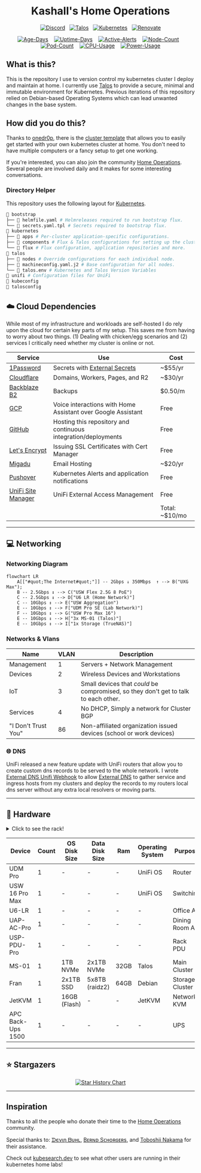 <div align="center">

# Kashall's Home Operations

[![Discord](https://img.shields.io/discord/673534664354430999?style=for-the-badge&label&logo=discord&logoColor=white&color=blue)](https://discord.gg/home-operations)&nbsp;&nbsp;
[![Talos](https://img.shields.io/endpoint?url=https%3A%2F%2Fkromgo.ok8.sh%2Fquery%3Fformat%3Dendpoint%26metric%3Dtalos_version&style=for-the-badge&logo=talos&logoColor=white&color=blue&label=%20)](https://www.talos.dev/)&nbsp;&nbsp;
[![Kubernetes](https://img.shields.io/endpoint?url=https%3A%2F%2Fkromgo.ok8.sh%2Fquery%3Fformat%3Dendpoint%26metric%3Dkubernetes_version&style=for-the-badge&logo=kubernetes&logoColor=white&color=blue&label=%20)](https://www.talos.dev/)&nbsp;&nbsp;
[![Renovate](https://img.shields.io/github/actions/workflow/status/kashalls/home-cluster/renovate.yaml?branch=main&label=&logo=renovatebot&style=for-the-badge&color=blue)](https://github.com/kashalls/home-cluster/actions/workflows/renovate.yaml)

[![Age-Days](https://img.shields.io/endpoint?url=https%3A%2F%2Fkromgo.ok8.sh%2Fquery%3Fmetric%3Dcluster_age_days&style=flat-squaree&label=Age)](https://github.com/kashalls/kromgo/)&nbsp;&nbsp;&nbsp;
[![Uptime-Days](https://img.shields.io/endpoint?url=https%3A%2F%2Fkromgo.ok8.sh%2Fquery%3Fmetric%3Dcluster_uptime_days&style=flat-square&label=Uptime)](https://github.com/kashalls/kromgo/)&nbsp;&nbsp;&nbsp;
[![Active-Alerts](https://img.shields.io/endpoint?url=https%3A%2F%2Fkromgo.ok8.sh%2Fquery%3Fmetric%3Dprometheus_active_alerts&style=flat-square&label=Firing%20Alerts)](https://github.com/kashalls/kromgo/)&nbsp;&nbsp;&nbsp;
[![Node-Count](https://img.shields.io/endpoint?url=https%3A%2F%2Fkromgo.ok8.sh%2Fquery%3Fmetric%3Dcluster_node_count&style=flat-square&label=Nodes)](https://github.com/kashalls/kromgo/)&nbsp;&nbsp;&nbsp;
[![Pod-Count](https://img.shields.io/endpoint?url=https%3A%2F%2Fkromgo.ok8.sh%2Fquery%3Fmetric%3Dcluster_pods_running&style=flat-square&label=Pods&color=green)](https://github.com/kashalls/kromgo/)&nbsp;&nbsp;&nbsp;
[![CPU-Usage](https://img.shields.io/endpoint?url=https%3A%2F%2Fkromgo.ok8.sh%2Fquery%3Fmetric%3Dcluster_cpu_usage&style=flat-square&label=CPU)](https://github.com/kashalls/kromgo/)&nbsp;&nbsp;&nbsp;
[![Power-Usage](https://img.shields.io/endpoint?url=https%3A%2F%2Fkromgo.ok8.sh%2Fquery%3Fmetric%3Dcluster_power_usage&style=flat-square&label=Power)](https://github.com/kashalls/kromgo/)

</div>

## What is this?

This is the repository I use to version control my kubernetes cluster I deploy and maintain at home. I currently use [Talos](https://www.talos.dev/) to provide a secure, minimal and immutable environment for Kubernetes. Previous iterations of this repository relied on Debian-based Operating Systems which can lead unwanted changes in the base system.

## How did you do this?

Thanks to [onedr0p](https://github.com/onedr0p), there is the [cluster template](https://github.com/onedr0p/flux-cluster-template) that allows you to easily get started with your own kubernetes cluster at home. You don't need to have multiple computers or a fancy setup to get one working.

If you're interested, you can also join the community [Home Operations](https://discord.gg/home-operations). Several people are involved daily and it makes for some interesting conversations.

### Directory Helper

This repository uses the following layout for [Kubernetes](./kubernetes/).

```sh
📁 bootstrap
├── 📝 helmfile.yaml # Helmreleases required to run bootstrap flux.
└── 📝 secrets.yaml.tpl # Secrets required to bootstrap flux.
📁 kubernetes
├── 📁 apps # Per-cluster application-specific configurations.
├── 📁 components # Flux & Talos configurations for setting up the cluster.
└── 📁 flux # Flux configuration, application repositories and more.
📁 talos
├── 📁 nodes # Override configurations for each individual node.
├── 📝 machineconfig.yaml.j2 # Base configuration for all nodes.
└── 📝 talos.env # Kubernetes and Talos Version Variables
📁 unifi # Configuration files for UniFi
📝 kubeconfig
📝 talosconfig
```

## ☁️ Cloud Dependencies

While most of my infrastructure and workloads are self-hosted I do rely upon the cloud for certain key parts of my setup. This saves me from having to worry about two things. (1) Dealing with chicken/egg scenarios and (2) services I critically need whether my cluster is online or not.

| Service                                                 | Use                                                            | Cost           |
|---------------------------------------------------------|----------------------------------------------------------------|----------------|
| [1Password](https://1password.com/)                     | Secrets with [External Secrets](https://external-secrets.io/)  | ~$55/yr        |
| [Cloudflare](https://www.cloudflare.com/)               | Domains, Workers, Pages, and R2                                | ~$30/yr        |
| [Backblaze B2](https://www.backblaze.com/cloud-storage) | Backups                                                        | $0.50/m        |
| [GCP](https://cloud.google.com/)                        | Voice interactions with Home Assistant over Google Assistant   | Free           |
| [GitHub](https://github.com/)                           | Hosting this repository and continuous integration/deployments | Free           |
| [Let's Encrypt](https://letsencrypt.org/)               | Issuing SSL Certificates with Cert Manager                     | Free           |
| [Migadu](https://migadu.com/)                           | Email Hosting                                                  | ~$20/yr        |
| [Pushover](https://pushover.net/)                       | Kubernetes Alerts and application notifications                | Free           |
| [UniFi Site Manager](https://unifi.ui.com)              | UniFi External Access Management                               | Free           |
|                                                         |                                                                | Total: ~$10/mo |

---

## 💻 Networking

### Networking Diagram

```mermaid
flowchart LR
    A[["#quot;The Internet#quot;"]] -- 2Gbps ↓ 350Mbps  ↑ --> B("UXG Max");
    B -- 2.5Gbps ↕ --> C("USW Flex 2.5G 8 PoE")
    C -- 2.5Gbps ↕ --> D["U6 LR (Home Network)"]
    C -- 10Gbps ↕ --> E("USW Aggregation")
    E -- 10Gbps ↕ --> F["UDM Pro SE (Lab Network)"]
    F -- 10Gbps ↕ --> G("USW Pro Max 16")
    E -- 10Gbps ↕ --> H["3x MS-01 (Talos)"]
    E -- 10Gbps ↕ --> I["1x Storage (TrueNAS)"]
```

### Networks & Vlans

| Name                | VLAN | Description                                                                         |
|---------------------|------|-------------------------------------------------------------------------------------|
| Management          | 1    | Servers + Network Management                                                        |
| Devices             | 2    | Wireless Devices and Workstations                                                   |
| IoT                 | 3    | Small devices that *could* be compromised, so they don't get to talk to each other. |
| Services            | 4    | No DHCP, Simply a network for Cluster BGP                                           |
| "I Don't Trust You" | 86   | Non-affiliated organization issued devices (school or work devices)                 |

### 🌐 DNS

UniFi released a new feature update with UniFi routers that allow you to create custom dns records to be served to the whole network. I wrote [External DNS Unifi Webhook](https://github.com/kashalls/external-dns-unifi-webhook) to allow [External DNS](https://github.com/kubernetes-sigs/external-dns/) to gather service and ingress hosts from my clusters and deploy the records to my routers local dns server without any extra local resolvers or moving parts.

---

## 🔧 Hardware

<details>
  <summary>Click to see the rack!</summary>
  Updated 05/25/2024

  <img src="https://owo.whats-th.is/2drDDRN.jpg" align="center" width="200px" alt="rack"/>
</details>

| Device                  | Count | OS Disk Size | Data Disk Size       | Ram  | Operating System | Purpose           |
|-------------------------|-------|--------------|----------------------|------|------------------|-------------------|
| UDM Pro                 | 1     | -            | -                    | -    | UniFi OS         | Router            |
| USW 16 Pro Max          | 1     | -            | -                    | -    | UniFi OS         | Switching         |
| U6-LR                   | 1     | -            | -                    | -    | -                | Office AP         |
| UAP-AC-Pro              | 1     | -            | -                    | -    | -                | Dining Room AP    |
| USP-PDU-Pro             | 1     | -            | -                    | -    | -                | Rack PDU          |
| MS-01                   | 1     | 1TB NVMe     | 2x1TB NVMe           | 32GB | Talos            | Main Cluster      |
| Fran                    | 1     | 2x1TB SSD    | 5x8TB (raidz2)       | 64GB | Debian           | Storage Cluster   |
| JetKVM                  | 1     | 16GB (Flash) | -                    | -    | JetKVM           | Network KVM       |
| APC Back-Ups 1500       | 1     | -            | -                    | -    | -                | UPS               |

---

## ⭐ Stargazers

<div align="center">

[![Star History Chart](https://api.star-history.com/svg?repos=kashalls/home-cluster&type=Date)](https://star-history.com/#kashalls/home-cluster&Date)

</div>

---

## Inspiration

Thanks to all the people who donate their time to the [Home Operations](https://discord.gg/home-operations) community.

Special thanks to: [ᗪєνιη ᗷυнʟ](https://github.com/onedr0p/home-cluster), [Bᴇʀɴᴅ Sᴄʜᴏʀɢᴇʀs](https://github.com/bjw-s-labs/k8s-gitops), and [Toboshii Nakama](https://github.com/toboshii/home-cluster) for their assistance.

Check out [kubesearch.dev](https://kubesearch.dev) to see what other users are running in their kubernetes home labs!
